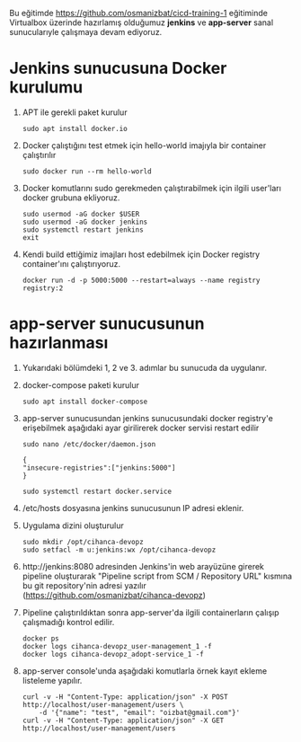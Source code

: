 Bu eğitimde https://github.com/osmanizbat/cicd-training-1 eğitiminde Virtualbox üzerinde hazırlamış olduğumuz __jenkins__ ve __app-server__ sanal sunucularıyle çalışmaya devam ediyoruz.

# Jenkins sunucusuna Docker kurulumu

1. APT ile gerekli paket kurulur
    ~~~
    sudo apt install docker.io
    ~~~

2. Docker çalıştığını test etmek için hello-world imajıyla bir container çalıştırılır
    ~~~ 
    sudo docker run --rm hello-world
    ~~~

3. Docker komutlarını sudo gerekmeden çalıştırabilmek için ilgili user'ları docker grubuna ekliyoruz.
    ~~~ 
    sudo usermod -aG docker $USER
    sudo usermod -aG docker jenkins
    sudo systemctl restart jenkins
    exit
    ~~~

4. Kendi build ettiğimiz imajları host edebilmek için Docker registry container'ını çalıştırıyoruz.    
    ~~~
    docker run -d -p 5000:5000 --restart=always --name registry registry:2
    ~~~

# app-server sunucusunun hazırlanması

1. Yukarıdaki bölümdeki 1, 2 ve 3. adımlar bu sunucuda da uygulanır.

2. docker-compose paketi kurulur
    ~~~
    sudo apt install docker-compose
    ~~~

3. app-server sunucusundan jenkins sunucusundaki docker registry'e erişebilmek aşağıdaki ayar girilirerek docker servisi restart edilir

    ~~~
    sudo nano /etc/docker/daemon.json
    ~~~
    ~~~
    {
    "insecure-registries":["jenkins:5000"]
    }
    ~~~
    ~~~
    sudo systemctl restart docker.service
    ~~~

4. /etc/hosts dosyasına jenkins sunucusunun IP adresi eklenir.    

5. Uygulama dizini oluşturulur
    ~~~
    sudo mkdir /opt/cihanca-devopz
    sudo setfacl -m u:jenkins:wx /opt/cihanca-devopz
    ~~~

6. http://jenkins:8080 adresinden Jenkins'in web arayüzüne girerek pipeline oluşturarak "Pipeline script from SCM / Repository URL" kısmına bu git repository'nin adresi yazılır (https://github.com/osmanizbat/cihanca-devopz)

7. Pipeline çalıştırıldıktan sonra app-server'da ilgili containerların çalışıp çalışmadığı kontrol edilir.  
    ~~~
    docker ps
    docker logs cihanca-devopz_user-management_1 -f
    docker logs cihanca-devopz_adopt-service_1 -f
    ~~~

8. app-server console'unda aşağıdaki komutlarla örnek kayıt ekleme listeleme yapılır.
    ~~~
    curl -v -H "Content-Type: application/json" -X POST http://localhost/user-management/users \
        -d '{"name": "test", "email": "oizbat@gmail.com"}'
    curl -v -H "Content-Type: application/json" -X GET http://localhost/user-management/users
    ~~~
